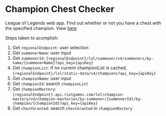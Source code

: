 # Champion Chest Checker

League of Legends web app. Find out whether or not you have a chest with the specified champion. View [here](https://juanferrer.dev/champion-chest-checker)

Steps taken to acomplish:

1. Get `regionalEndpoint`: user selection
0. Get `summonerName`: user input
0. Get `summonerId`: `{regionalEndpoint}/lol/summoner/v4/summoners/by-name/{summonerName}?api_key={apiKey}`
0. Get `championList`: if no current championList is cached, `{regionalEndpoint}/lol/static-data/v4/champions?api_key={apiKey}`
0. Get `championName`: user input
0. Get `championId`: search `championList`
0. Get `championMastery`: `{regionalEndpoint}.api.riotgames.com/lol/champion-mastery/v4/champion-masteries/by-summoner/{summonerId}/by-champion/{championId}?api_key={apiKey}`
0. Get `chestGranted`: search `chestGranted` in `championMastery`
